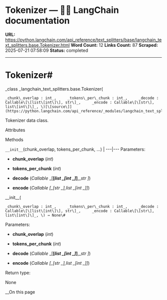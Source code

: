 # Tokenizer — 🦜🔗 LangChain  documentation

**URL:** https://python.langchain.com/api_reference/text_splitters/base/langchain_text_splitters.base.Tokenizer.html
**Word Count:** 12
**Links Count:** 87
**Scraped:** 2025-07-21 07:58:09
**Status:** completed

---

# Tokenizer\#

_class _langchain\_text\_splitters.base.Tokenizer\(

    _chunk\_overlap : int_,     _tokens\_per\_chunk : int_,     _decode : Callable\[\[list\[int\]\], str\]_,     _encode : Callable\[\[str\], list\[int\]\]_, \)[\[source\]](https://python.langchain.com/api_reference/_modules/langchain_text_splitters/base.html#Tokenizer)\#     

Tokenizer data class.

Attributes

Methods

`__init__`\(chunk\_overlap, tokens\_per\_chunk, ...\) |    ---|---      Parameters:     

  * **chunk\_overlap** \(_int_\)

  * **tokens\_per\_chunk** \(_int_\)

  * **decode** \(_Callable_ _\[__\[__list_ _\[__int_ _\]__\]__,__str_ _\]_\)

  * **encode** \(_Callable_ _\[__\[__str_ _\]__,__list_ _\[__int_ _\]__\]_\)

\_\_init\_\_\(

    _chunk\_overlap : int_,     _tokens\_per\_chunk : int_,     _decode : Callable\[\[list\[int\]\], str\]_,     _encode : Callable\[\[str\], list\[int\]\]_, \) → None\#     

Parameters:     

  * **chunk\_overlap** \(_int_\)

  * **tokens\_per\_chunk** \(_int_\)

  * **decode** \(_Callable_ _\[__\[__list_ _\[__int_ _\]__\]__,__str_ _\]_\)

  * **encode** \(_Callable_ _\[__\[__str_ _\]__,__list_ _\[__int_ _\]__\]_\)

Return type:     

None

__On this page